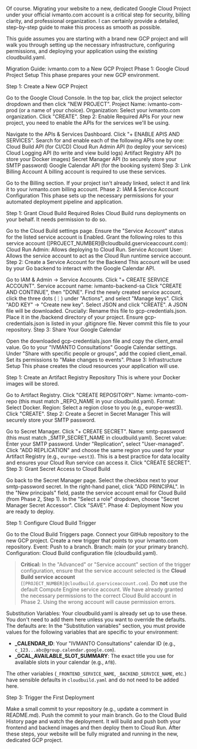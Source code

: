 Of course. Migrating your website to a new, dedicated Google Cloud Project under your official ivmanto.com account is a critical step for security, billing clarity, and professional organization. I can certainly provide a detailed, step-by-step guide to make this process as smooth as possible.

This guide assumes you are starting with a brand new GCP project and will walk you through setting up the necessary infrastructure, configuring permissions, and deploying your application using the existing cloudbuild.yaml.

Migration Guide: ivmanto.com to a New GCP Project
Phase 1: Google Cloud Project Setup
This phase prepares your new GCP environment.

Step 1: Create a New GCP Project

Go to the Google Cloud Console.
In the top bar, click the project selector dropdown and then click "NEW PROJECT".
Project Name: ivmanto-com-prod (or a name of your choice).
Organization: Select your ivmanto.com organization.
Click "CREATE".
Step 2: Enable Required APIs For your new project, you need to enable the APIs for the services we'll be using.

Navigate to the APIs & Services Dashboard.
Click "+ ENABLE APIS AND SERVICES".
Search for and enable each of the following APIs one by one:
Cloud Build API (for CI/CD)
Cloud Run Admin API (to deploy your services)
Cloud Logging API (to write and view build logs)
Artifact Registry API (to store your Docker images)
Secret Manager API (to securely store your SMTP password)
Google Calendar API (for the booking system)
Step 3: Link Billing Account A billing account is required to use these services.

Go to the Billing section.
If your project isn't already linked, select it and link it to your ivmanto.com billing account.
Phase 2: IAM & Service Account Configuration
This phase sets up the necessary permissions for your automated deployment pipeline and application.

Step 1: Grant Cloud Build Required Roles Cloud Build runs deployments on your behalf. It needs permission to do so.

Go to the Cloud Build settings page.
Ensure the "Service Account" status for the listed service account is Enabled.
Grant the following roles to this service account ([PROJECT_NUMBER]@cloudbuild.gserviceaccount.com):
Cloud Run Admin: Allows deploying to Cloud Run.
Service Account User: Allows the service account to act as the Cloud Run runtime service account.
Step 2: Create a Service Account for the Backend This account will be used by your Go backend to interact with the Google Calendar API.

Go to IAM & Admin -> Service Accounts.
Click "+ CREATE SERVICE ACCOUNT".
Service account name: ivmanto-backend-sa
Click "CREATE AND CONTINUE", then "DONE".
Find the newly created service account, click the three dots (⋮) under "Actions", and select "Manage keys".
Click "ADD KEY" -> "Create new key".
Select JSON and click "CREATE". A JSON file will be downloaded.
Crucially:
Rename this file to gcp-credentials.json.
Place it in the /backend directory of your project.
Ensure gcp-credentials.json is listed in your .gitignore file. Never commit this file to your repository.
Step 3: Share Your Google Calendar

Open the downloaded gcp-credentials.json file and copy the client_email value.
Go to your "IVMANTO Consultations" Google Calendar settings.
Under "Share with specific people or groups", add the copied client_email.
Set its permissions to "Make changes to events".
Phase 3: Infrastructure Setup
This phase creates the cloud resources your application will use.

Step 1: Create an Artifact Registry Repository This is where your Docker images will be stored.

Go to Artifact Registry.
Click "CREATE REPOSITORY".
Name: ivmanto-com-repo (this must match \_REPO_NAME in your cloudbuild.yaml).
Format: Select Docker.
Region: Select a region close to you (e.g., europe-west3).
Click "CREATE".
Step 2: Create a Secret in Secret Manager This will securely store your SMTP password.

Go to Secret Manager.
Click "+ CREATE SECRET".
Name: smtp-password (this must match \_SMTP_SECRET_NAME in cloudbuild.yaml).
Secret value: Enter your SMTP password.
Under "Replication", select "User-managed".
Click "ADD REPLICATION" and choose the same region you used for your Artifact Registry (e.g., `europe-west3`). This is a best practice for data locality and ensures your Cloud Run service can access it.
Click "CREATE SECRET".
Step 3: Grant Secret Access to Cloud Build

Go back to the Secret Manager page.
Select the checkbox next to your smtp-password secret.
In the right-hand panel, click "ADD PRINCIPAL".
In the "New principals" field, paste the service account email for Cloud Build (from Phase 2, Step 1).
In the "Select a role" dropdown, choose "Secret Manager Secret Accessor".
Click "SAVE".
Phase 4: Deployment
Now you are ready to deploy.

Step 1: Configure Cloud Build Trigger

Go to the Cloud Build Triggers page.
Connect your GitHub repository to the new GCP project.
Create a new trigger that points to your ivmanto.com repository.
Event: Push to a branch.
Branch: main (or your primary branch).
Configuration: Cloud Build configuration file (cloudbuild.yaml).

> **Critical:** In the "Advanced" or "Service account" section of the trigger configuration, ensure that the service account selected is the **Cloud Build service account** (`[PROJECT_NUMBER]@cloudbuild.gserviceaccount.com`). Do **not** use the default Compute Engine service account. We have already granted the necessary permissions to the correct Cloud Build account in Phase 2. Using the wrong account will cause permission errors.

Substitution Variables: Your cloudbuild.yaml is already set up to use these. You don't need to add them here unless you want to override the defaults. The defaults are:
In the "Substitution variables" section, you must provide values for the following variables that are specific to your environment:

- **\_CALENDAR_ID**: Your "IVMANTO Consultations" calendar ID (e.g., `c_123...abc@group.calendar.google.com`).
- **\_GCAL_AVAILABLE_SLOT_SUMMARY**: The exact title you use for available slots in your calendar (e.g., `AfB`).

The other variables (`_FRONTEND_SERVICE_NAME`, `_BACKEND_SERVICE_NAME`, etc.) have sensible defaults in `cloudbuild.yaml` and do not need to be added here.

Step 3: Trigger the First Deployment

Make a small commit to your repository (e.g., update a comment in README.md).
Push the commit to your main branch.
Go to the Cloud Build History page and watch the deployment. It will build and push both your frontend and backend images and then deploy them to Cloud Run.
After these steps, your website will be fully migrated and running in the new, dedicated GCP project.
